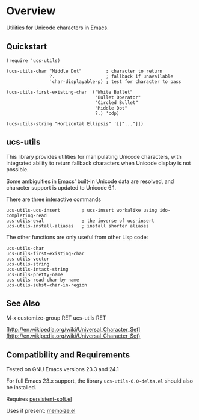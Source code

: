 Overview
=========

Utilities for Unicode characters in Emacs.

Quickstart
----------

	(require 'ucs-utils)

	(ucs-utils-char "Middle Dot"         ; character to return
	                ?.                   ; fallback if unavailable
	                'char-displayable-p) ; test for character to pass

	(ucs-utils-first-existing-char '("White Bullet"
	                                 "Bullet Operator"
	                                 "Circled Bullet"
	                                 "Middle Dot"
	                                 ?.) 'cdp)

	(ucs-utils-string "Horizontal Ellipsis" '[["..."]])

ucs-utils
---------

This library provides utilities for manipulating Unicode
characters, with integrated ability to return fallback characters
when Unicode display is not possible.

Some ambiguities in Emacs' built-in Unicode data are resolved, and
character support is updated to Unicode 6.1.

There are three interactive commands

	ucs-utils-ucs-insert        ; ucs-insert workalike using ido-completing-read
	ucs-utils-eval              ; the inverse of ucs-insert
	ucs-utils-install-aliases   ; install shorter aliases

The other functions are only useful from other Lisp code:

	ucs-utils-char
	ucs-utils-first-existing-char
	ucs-utils-vector
	ucs-utils-string
	ucs-utils-intact-string
	ucs-utils-pretty-name
	ucs-utils-read-char-by-name
	ucs-utils-subst-char-in-region

See Also
---------

M-x customize-group RET ucs-utils RET

[http://en.wikipedia.org/wiki/Universal_Character_Set](http://en.wikipedia.org/wiki/Universal_Character_Set)

Compatibility and Requirements
------------------------------

Tested on GNU Emacs versions 23.3 and 24.1

For full Emacs 23.x support, the library `ucs-utils-6.0-delta.el`
should also be installed.

Requires [persistent-soft.el](http://github.com/rolandwalker/persistent-soft)

Uses if present: [memoize.el](http://github.com/skeeto/emacs-memoize)
